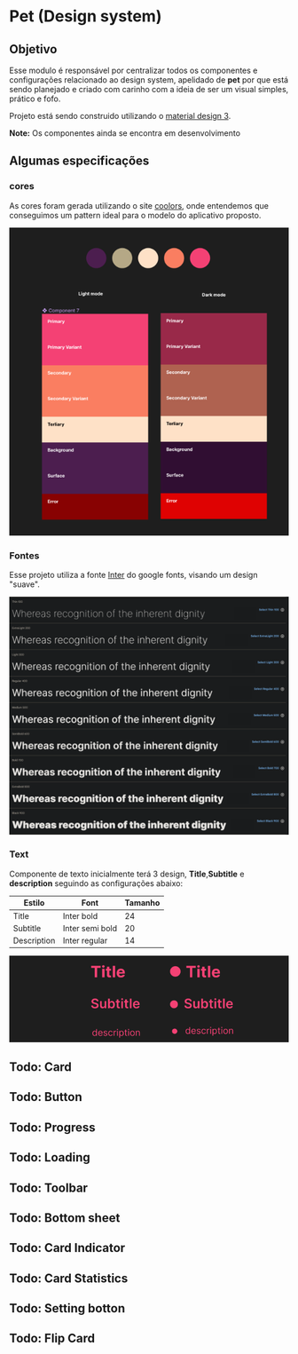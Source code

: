 # Pet (Design system)

## Objetivo

Esse modulo é responsável por centralizar todos os componentes e configurações relacionado
ao design system, apelidado de **pet** por que está sendo planejado e criado com carinho
com a ideia de ser um visual simples, prático e fofo.

Projeto está sendo construido utilizando o [material design 3](https://developer.android.com/jetpack/compose/designsystems/material3).

**Note:** Os componentes ainda se encontra em desenvolvimento

## Algumas especificações

### cores

As cores foram gerada utilizando o site [coolors](https://coolors.co/4c1e4f-b5a886-fee1c7-fa7e61-f44174),
onde entendemos que conseguimos um pattern ideal para o modelo do aplicativo proposto.

![Pattern](doc/assets/pattern_colors.png)

### Fontes

Esse projeto utiliza a fonte [Inter](https://fonts.google.com/specimen/Inter) do google fonts,
visando um design "suave".

![Pattern](doc/assets/font_inter_pattern.png)

### Text

Componente de texto inicialmente terá 3 design, **Title**,**Subtitle** e **description** 
seguindo as configurações abaixo:

| Estilo | Font | Tamanho |
   |---|---|---|
| Title | Inter bold | 24 |
| Subtitle | Inter semi bold | 20 |
| Description| Inter regular | 14 |

![Pattern](doc/assets/pattern_title.png)

## Todo: Card 
## Todo: Button
## Todo: Progress
## Todo: Loading
## Todo: Toolbar
## Todo: Bottom sheet
## Todo: Card Indicator
## Todo: Card Statistics
## Todo: Setting botton
## Todo: Flip Card
